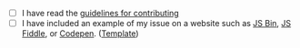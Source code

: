 - [ ] I have read the [guidelines for contributing](https://github.com/chartjs/Chart.js/blob/master/CONTRIBUTING.md)
- [ ] I have included an example of my issue on a website such as [JS Bin](https://jsbin.com/), [JS Fiddle](https://jsfiddle.net/), or [Codepen](https://codepen.io/pen/). ([Template](https://codepen.io/pen?template=JXVYzq))